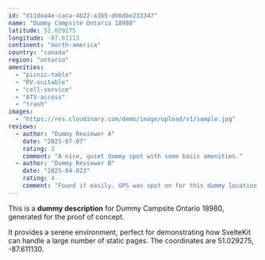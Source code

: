 ```yaml
---
id: "d11dea4e-caca-4b22-a3b5-db6dbe233347"
name: "Dummy Campsite Ontario 18980"
latitude: 51.029275
longitude: -87.61113
continent: "north-america"
country: "canada"
region: "ontario"
amenities:
  - "picnic-table"
  - "RV-suitable"
  - "cell-service"
  - "ATV-access"
  - "trash"
images:
  - "https://res.cloudinary.com/demo/image/upload/v1/sample.jpg"
reviews:
  - author: "Dummy Reviewer A"
    date: "2025-07-07"
    rating: 3
    comment: "A nice, quiet dummy spot with some basic amenities."
  - author: "Dummy Reviewer B"
    date: "2025-04-023"
    rating: 4
    comment: "Found it easily. GPS was spot on for this dummy location."
---
```


This is a **dummy description** for Dummy Campsite Ontario 18980, generated for the proof of concept.

It provides a serene environment, perfect for demonstrating how SvelteKit can handle a large number of static pages. The coordinates are 51.029275, -87.611130.
